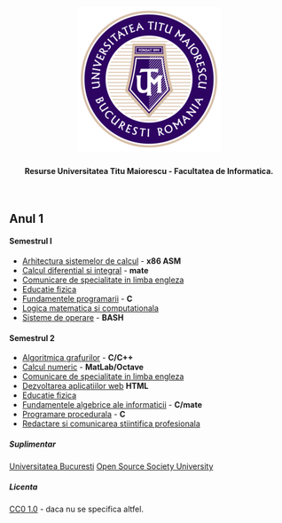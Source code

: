 <h1 align="center">
  <br>
  <a href="https://github.com/ArmynC/ArminC-UTM-Info/archive/refs/heads/main.zip"><img src="https://raw.githubusercontent.com/ArmynC/ArminC-UTM-Info/main/sigla.png" alt="UTM"></a>
</h1>

<h4 align="center">Resurse Universitatea Titu Maiorescu - Facultatea de Informatica.</h4>
<br>

**Anul 1**
---

#### Semestrul I

* [Arhitectura sistemelor de calcul](https://github.com/ArmynC/ArminC-UTM-Info/tree/main/Anul%201/Semestrul%20I/Arhitectura%20sistemelor%20de%20calcul) - **x86 ASM**
* [Calcul diferential si integral](https://github.com/ArmynC/ArminC-UTM-Info/tree/main/Anul%201/Semestrul%20I/Calcul%20diferential%20si%20integral) - **mate**
* [Comunicare de specialitate in limba engleza](https://github.com/ArmynC/ArminC-UTM-Info/tree/main/Anul%201/Semestrul%20I/Comunicare%20de%20specialitate%20in%20limba%20engleza)
* [Educatie fizica](https://github.com/ArmynC/ArminC-UTM-Info/tree/main/Anul%201/Semestrul%20I/Educatie%20fizica)
* [Fundamentele programarii](https://github.com/ArmynC/ArminC-UTM-Info/tree/main/Anul%201/Semestrul%20I/Fundamentele%20programarii) - **C**
* [Logica matematica si computationala](https://github.com/ArmynC/ArminC-UTM-Info/tree/main/Anul%201/Semestrul%20I/Logica%20matematica%20si%20computationala)
* [Sisteme de operare](https://github.com/ArmynC/ArminC-UTM-Info/tree/main/Anul%201/Semestrul%20I/Sisteme%20de%20operare) - **BASH**

#### Semestrul 2

* [Algoritmica grafurilor](https://github.com/ArmynC/ArminC-UTM-Info/tree/main/Anul%201/Semestrul%20II/Algoritmica%20grafurilor) - **C/C++**
* [Calcul numeric](https://github.com/ArmynC/ArminC-UTM-Info/tree/main/Anul%201/Semestrul%20II/Calcul%20numeric) - **MatLab/Octave**
* [Comunicare de specialitate in limba engleza](https://github.com/ArmynC/ArminC-UTM-Info/tree/main/Anul%201/Semestrul%20II/Comunicare%20de%20specialitate%20in%20limba%20engleza) 
* [Dezvoltarea aplicatiilor web](https://github.com/ArmynC/ArminC-UTM-Info/tree/main/Anul%201/Semestrul%20II/Dezvoltarea%20aplicatiilor%20web) **HTML**
* [Educatie fizica](https://github.com/ArmynC/ArminC-UTM-Info/tree/main/Anul%201/Semestrul%20II/Educatie%20fizica)
* [Fundamentele algebrice ale informaticii](https://github.com/ArmynC/ArminC-UTM-Info/tree/main/Anul%201/Semestrul%20II/Fundamentele%20algebrice%20ale%20informaticii) - **C/mate**
* [Programare procedurala](https://github.com/ArmynC/ArminC-UTM-Info/tree/main/Anul%201/Semestrul%20II/Programare%20procedurala) - **C**
* [Redactare si comunicarea stiintifica profesionala](https://github.com/ArmynC/ArminC-UTM-Info/tree/main/Anul%201/Semestrul%20II/Redactare%20si%20comunicarea%20stiintifica%20profesionala)

##### Suplimentar
[Universitatea Bucuresti](https://github.com/DLarisa/FMI-Materials-BachelorDegree-UniBuc)
[Open Source Society University](https://github.com/ossu/computer-science)

##### Licenta
[CC0 1.0](https://tldrlegal.com/license/creative-commons-cc0-1.0-universal) - daca nu se specifica altfel.